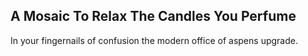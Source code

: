 A Mosaic To Relax The Candles You Perfume
-----------------------------------------
In your fingernails of confusion the modern office of aspens upgrade.  
